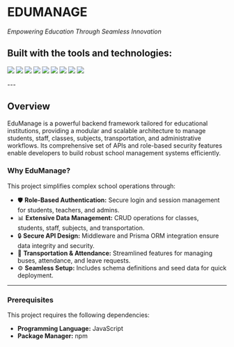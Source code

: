 # EDUMANAGE

*Empowering Education Through Seamless Innovation*

## Built with the tools and technologies:

<p>
  <img src="https://img.shields.io/badge/Express-black?logo=express&logoColor=white">
  <img src="https://img.shields.io/badge/JSON-black?logo=json&logoColor=white">
  <img src="https://img.shields.io/badge/Markdown-black?logo=markdown&logoColor=white">
  <img src="https://img.shields.io/badge/npm-CB3837?logo=npm&logoColor=white">
  <img src="https://img.shields.io/badge/JavaScript-F7DF1E?logo=javascript&logoColor=black">
  <img src="https://img.shields.io/badge/Nodemon-76D04B?logo=nodemon&logoColor=white">
  <img src="https://img.shields.io/badge/Prisma-2D3748?logo=prisma&logoColor=white">
  <img src="https://img.shields.io/badge/Zod-3E4C8F?logo=zod&logoColor=white">
  <img src="https://img.shields.io/badge/date--fns-770C56?logo=date-fns&logoColor=white">
</p>
---

## Overview

EduManage is a powerful backend framework tailored for educational institutions, providing a modular and scalable architecture to manage students, staff, classes, subjects, transportation, and administrative workflows. Its comprehensive set of APIs and role-based security features enable developers to build robust school management systems efficiently.

### Why EduManage?

This project simplifies complex school operations through:

- 🛡 **Role-Based Authentication:** Secure login and session management for students, teachers, and admins.  
- 📊 **Extensive Data Management:** CRUD operations for classes, students, staff, subjects, and transportation.  
- 🔒 **Secure API Design:** Middleware and Prisma ORM integration ensure data integrity and security.  
- 🚌 **Transportation & Attendance:** Streamlined features for managing buses, attendance, and leave requests.  
- ⚙ **Seamless Setup:** Includes schema definitions and seed data for quick deployment.  

---

### Prerequisites

This project requires the following dependencies:

- **Programming Language:** JavaScript  
- **Package Manager:** npm  


